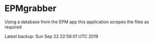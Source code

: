 # EPMgrabber
Using a database from the EPM app this application scrapes the files as required


Latest backup: Sun Sep 22 22:56:01 UTC 2019
